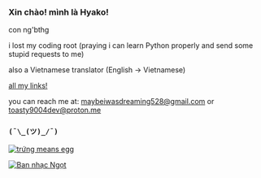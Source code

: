 ### Xin chào! mình là Hyako!

con ng'bthg

i lost my coding root (praying i can learn Python properly and send some stupid requests to me)

also a Vietnamese translator (English -> Vietnamese)

[all my links!](https://hayvune.bio.link)

you can reach me at: maybeiwasdreaming528@gmail.com or toasty9004dev@proton.me

### `(¯\_(ツ)_/¯)`

[![trứng means egg](https://readme-typing-svg.demolab.com?font=raleway&pause=1000&color=C015F7&width=435&lines=nh%C3%ACn+g%C3%AC%2C+c%C3%B3+con+ng%E1%BB%B1a+%E1%BB%9F+%C4%91%C3%A2y+%F0%9F%90%8E)](https://github.com/itshayvune)

[![Ban nhạc Ngọt](https://readme-typing-svg.demolab.com?font=Pangolin&duration=2000&pause=1000&width=435&lines=Chi%E1%BB%81u+Phan+my+beloved+%3C3+%F0%9F%8D%AD)](https://www.youtube.com/@Ngotband)

